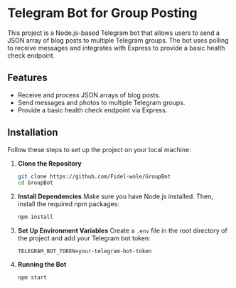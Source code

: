 # Telegram Bot for Group Posting

This project is a Node.js-based Telegram bot that allows users to send a JSON array of blog posts to multiple Telegram groups. The bot uses polling to receive messages and integrates with Express to provide a basic health check endpoint.

## Features

- Receive and process JSON arrays of blog posts.
- Send messages and photos to multiple Telegram groups.
- Provide a basic health check endpoint via Express.

## Installation

Follow these steps to set up the project on your local machine:

1. **Clone the Repository**

   ```bash
   git clone https://github.com/Fidel-wole/GroupBot
   cd GroupBot
2. **Install Dependencies**
Make sure you have Node.js installed. Then, install the required npm packages:
   ```bash
   npm install
3. **Set Up Environment Variables**
Create a `.env` file in the root directory of the project and add your Telegram bot token:
   ```plaintext
   TELEGRAM_BOT_TOKEN=your-telegram-bot-token
4. **Running the Bot**
      ```bash
      npm start
